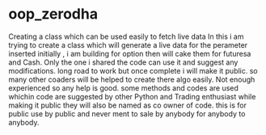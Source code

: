 # oop_zerodha
Creating a class which can be used easily to fetch live data
In this i am trying to create a class which will generate a live data for the perameter inserted initially , i am building for option then will cake them for futuresa and Cash. 
Only the one i shared the code can use it and suggest any modifications. long road to work but once complete i will make it public. so many other coaders will be helped to create there algo easily.
Not enough experienced so any help is good.
some methods and codes are used whichin code are suggested by other Python and Trading enthusiast while making it public they will also be named as co owner of code.
this is for public use by public and never ment to sale by anybody for anybody to anybody.
